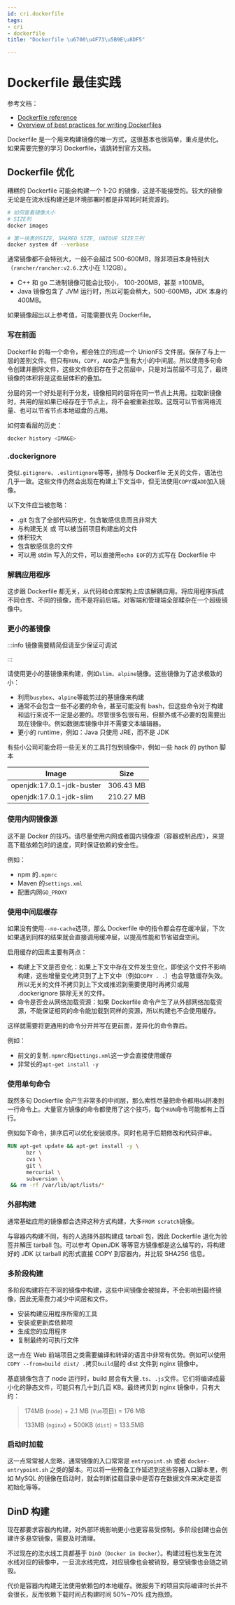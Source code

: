 ```yaml
---
id: cri.dockerfile
tags:
- cri
- dockerfile
title: "Dockerfile \u6700\u4F73\u5B9E\u8DF5"

---
```

# Dockerfile 最佳实践
参考文档：

+ [Dockerfile reference](https://docs.docker.com/engine/reference/builder/)
+ [Overview of best practices for writing Dockerfiles](https://docs.docker.com/develop/develop-images/dockerfile_best-practices/)

Dockerfile 是一个用来构建镜像的唯一方式，这很基本也很简单，重点是优化。如果需要完整的学习 Dockerfile，请跳转到官方文档。

## Dockerfile 优化
糟糕的 Dockerfile 可能会构建一个 1-2G 的镜像，这是不能接受的。较大的镜像无论是在流水线构建还是环境部署时都是非常耗时耗资源的。

```bash
# 如何查看镜像大小
# SIZE列
docker images

# 第一块表的SIZE, SHARED SIZE, UNIQUE SIZE三列
docker system df --verbose
```

通常镜像都不会特别大，一般不会超过 500-600MB，除非项目本身特别大（`rancher/rancher:v2.6.2`大小在 1.12GB）。

+ C++ 和 go 二进制镜像可能会比较小， 100-200MB，甚至 ≤100MB。
+ Java 镜像包含了 JVM 运行时，所以可能会稍大，500-600MB，JDK 本身约 400MB。

如果镜像超出以上参考值，可能需要优先 Dockerfile。

### 写在前面
Dockerfile 的每一个命令，都会独立的形成一个 UnionFS 文件层。保存了与上一层的差别文件。但只有`RUN`，`COPY`，`ADD`会产生有大小的中间层。所以使用多句命令创建并删除文件，这些文件依旧存在于之前层中，只是对当前层不可见了，最终镜像的体积将是这些层体积的叠加。

分层的另一个好处是利于分发，镜像相同的层将在同一节点上共用。拉取新镜像时，共用的层如果已经存在于节点上，将不会被重新拉取。这既可以节省网络流量、也可以节省节点本地磁盘的占用。

如何查看层的历史：

```bash
docker history <IMAGE>
```

### .dockerignore
类似`.gitignore`、`.eslintignore`等等，排除与 Dockerfile 无关的文件，语法也几乎一致。这些文件仍然会出现在构建上下文当中，但无法使用`COPY`或`ADD`加入镜像。

以下文件应当被忽略：

+ .git 包含了全部代码历史，包含敏感信息而且非常大
+ 与构建无关 或 可以被当前项目构建出的文件
+ 体积较大
+ 包含敏感信息的文件
+ 可以用 stdin 写入的文件，可以直接用`echo EOF`的方式写在 Dockerfile 中

### 解耦应用程序
这步跟 Dockerfile 都无关，从代码和仓库架构上应该解耦应用。将应用程序拆成不同仓库、不同的镜像，而不是将前后端，对客端和管理端全部糅杂在一个超级镜像中。

### 更小的基镜像
:::info
镜像需要精简但请至少保证可调试

:::

请使用更小的基镜像来构建，例如`slim`、`alpine`镜像。这些镜像为了追求极致的小：

+ 利用`busybox`、`alpine`等裁剪过的基镜像来构建
+ 通常不会包含一些不必要的命令，甚至可能没有 bash，但这些命令对于构建和运行来说不一定是必要的。尽管很多包很有用，但额外或不必要的包需要出现在镜像中。例如数据库镜像中并不需要文本编辑器。
+ 更小的 runtime，例如：Java 只使用 JRE，而不是 JDK

有些小公司可能会将一些无关的工具打包到镜像中，例如一些 hack 的 python 脚本

| Image | Size |
| --- | --- |
| openjdk:17.0.1-jdk-buster | 306.43 MB |
| openjdk:17.0.1-jdk-slim | 210.27 MB |


### 使用内网镜像源
这不是 Docker 的技巧。请尽量使用内网或者国内镜像源（容器或制品库），来提高下载依赖包时的速度，同时保证依赖的安全性。

例如：

+ npm 的`.npmrc`
+ Maven 的`settings.xml`
+ 配置内网`GO_PROXY`

### 使用中间层缓存
如果没有使用`--no-cache`选项，那么 Dockerfile 中的指令都会存在缓冲层，下次如果遇到同样的结果就会直接调用缓冲层，以提高性能和节省磁盘空间。

启用缓存的因素主要有两点：

+ 构建上下文是否变化：如果上下文中存在文件发生变化，即使这个文件不影响构建，这些增量变化拷贝到了上下文中（例如`COPY . .`）也会导致缓存失效。所以无关的文件不拷贝到上下文或推迟到需要使用时再拷贝或用 .dockerignore 排除无关的文件。
+ 命令是否会从网络加载资源：如果 Dockerfile 命令产生了从外部网络加载资源，不能保证相同的命令能加载到同样的资源，所以构建也不会使用缓存。

这样就需要将更通用的命令分开并写在更前面，差异化的命令靠后。

例如：

+ 前文的复制`.npmrc`和`settings.xml`这一步会直接使用缓存
+ 非常长的`apt-get install -y`

### 使用单句命令
既然多句 Dockerfile 会产生非常多的中间层，那么索性尽量把命令都用`&&`拼凑到一行命令上。大量官方镜像的命令都使用了这个技巧，每个`RUN`命令可能都有上百行。

例如如下命令，排序后可以优化安装顺序。同时也易于后期修改和代码评审。

```dockerfile
RUN apt-get update && apt-get install -y \
      bzr \
      cvs \
      git \
      mercurial \
      subversion \
 && rm -rf /var/lib/apt/lists/*
```

### 外部构建
通常基础应用的镜像都会选择这种方式构建，大多`FROM scratch`镜像。

与容器内构建不同，有的人选择外部构建成 tarball 包，因此 Dockerfile 退化为验签并解压 tarball 包。可以参考 OpenJDK 等等官方镜像都是这么编写的，将构建好的 JDK 以 tarball 的形式直接 COPY 到容器内，并比较 SHA256 信息。

### 多阶段构建
多阶段构建将在不同的镜像中构建，这些中间镜像会被抛弃，不会影响到最终镜像，因此无需费力减少中间层和文件。

+ 安装构建应用程序所需的工具
+ 安装或更新库依赖项
+ 生成您的应用程序
+ 复制最终的可执行文件

这一点在 Web 前端项目之类需要编译和转译的语言中非常有优势。例如可以使用`COPY --from=build dist/ .`拷贝`build`层的 dist 文件到 nginx 镜像中。

基底镜像包含了 node 运行时，build 层会有大量`.ts`、`.js`文件。它们将编译成最小化的静态文件，可能只有几十到几百 KB。最终拷贝到 nginx 镜像中，只有大约：

> 174MB (`node`) + 2.1 MB (`Vue`项目) = 176 MB
>
> 133MB (`nginx`) + 500KB (`dist`) = 133.5MB
>

### 启动时加载
这一点常常被人忽略，通常镜像的入口常常是 `entrypoint.sh` 或者 `docker-entrypoint.sh` 之类的脚本。可以将一些预备工作延迟到这些容器入口脚本里，例如 MySQL 的镜像在启动时，就会判断挂载目录中是否存在数据文件来决定是否初始化等等。

## DinD 构建
现在都要求容器内构建，对外部环境影响更小也更容易受控制。多阶段创建也会创建许多悬空镜像，需要及时清理。

不过现在的流水线工具都基于 `DinD`（`Docker in Docker`）。构建过程也发生在流水线对应的镜像中，一旦流水线完成，对应镜像也会被销毁，悬空镜像也会随之销毁。

代价是容器内构建无法使用依赖包的本地缓存。微服务下的项目实际编译时长并不会很长，反而依赖下载时间占构建时间 50%~70% 成为瓶颈。


